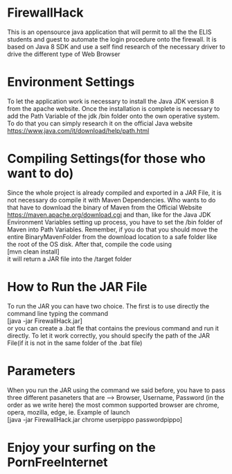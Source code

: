 # FirewallHack
This is an opensource java application that will permit to all the the ELIS students and guest to automate the login procedure onto the firewall.
It is based on Java 8 SDK and use a self find research of the necessary driver to drive the different type of Web Browser

# Environment Settings
To let the application work is necessary to install the Java JDK version 8 from the apache website.
Once the installation is complete is necessary to add the Path Variable of the jdk /bin folder onto the own operative system.
To do that you can simply research it on the official Java website https://www.java.com/it/download/help/path.html

# Compiling Settings(for those who want to do)
Since the whole project is already compiled and exported in a JAR File, it is not necessary do compile it with Maven Dependencies.
Who wants to do that have to download the binary of Maven from the Official Website https://maven.apache.org/download.cgi and than, 
like for the Java JDK Environment Variables setting up process, you have to set the /bin folder of Maven into Path Variables.
Remember, if you do that you should move the entire BinaryMavenFolder from the download location to a safe folder like the root of the OS disk.
After that, compile the code using<br />
  [mvn clean install]<br />
 it will return a JAR file into the /target folder
 
# How to Run the JAR File
To run the JAR you can have two choice. The first is to use directly the command line typing the command<br />
  [java -jar FirewallHack.jar]<br />
or you can create a .bat fle that contains the previous command and run it directly.
To let it work correctly, you should specify the path of the JAR File(if it is not in the same folder of the .bat file)

# Parameters
When you run the JAR using the command we said before, you have to pass three different pasaneters that are --> Browser, Username, Password
(in the order as we write here)
the most common supported browser are chrome, opera, mozilla, edge, ie.
Example of launch<br />
  [java -jar FirewallHack.jar chrome userpippo passwordpippo]<br />

# Enjoy your surfing on the PornFreeInternet
